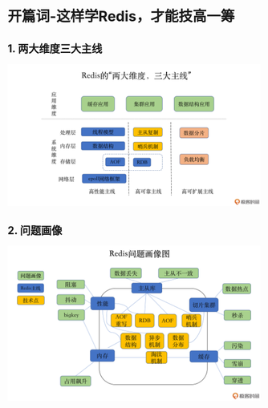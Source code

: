 # 开篇词-这样学Redis，才能技高一筹


## 1. 两大维度三大主线

![](./img/66f599b874d19e53c2856778a7d7221d.jpg)

## 2. 问题画像

![](./img/746225fb688017d831e8d7481byyfbb9.jpg)


















